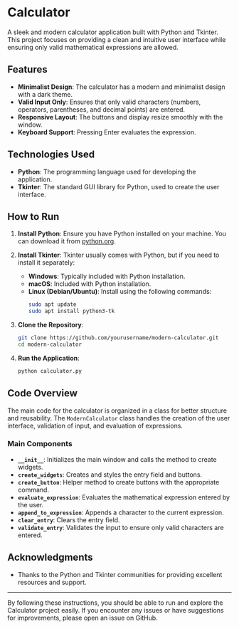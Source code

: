# Calculator

A sleek and modern calculator application built with Python and Tkinter. This project focuses on providing a clean and intuitive user interface while ensuring only valid mathematical expressions are allowed.

## Features

- **Minimalist Design**: The calculator has a modern and minimalist design with a dark theme.
- **Valid Input Only**: Ensures that only valid characters (numbers, operators, parentheses, and decimal points) are entered.
- **Responsive Layout**: The buttons and display resize smoothly with the window.
- **Keyboard Support**: Pressing Enter evaluates the expression.

## Technologies Used

- **Python**: The programming language used for developing the application.
- **Tkinter**: The standard GUI library for Python, used to create the user interface.

## How to Run

1. **Install Python**: Ensure you have Python installed on your machine. You can download it from [python.org](https://www.python.org/downloads/).

2. **Install Tkinter**: Tkinter usually comes with Python, but if you need to install it separately:
    - **Windows**: Typically included with Python installation.
    - **macOS**: Included with Python installation.
    - **Linux (Debian/Ubuntu)**: Install using the following commands:
      ```sh
      sudo apt update
      sudo apt install python3-tk
      ```

3. **Clone the Repository**:
    ```sh
    git clone https://github.com/yourusername/modern-calculator.git
    cd modern-calculator
    ```

4. **Run the Application**:
    ```sh
    python calculator.py
    ```

## Code Overview

The main code for the calculator is organized in a class for better structure and reusability. The `ModernCalculator` class handles the creation of the user interface, validation of input, and evaluation of expressions.

### Main Components

- **`__init__`**: Initializes the main window and calls the method to create widgets.
- **`create_widgets`**: Creates and styles the entry field and buttons.
- **`create_button`**: Helper method to create buttons with the appropriate command.
- **`evaluate_expression`**: Evaluates the mathematical expression entered by the user.
- **`append_to_expression`**: Appends a character to the current expression.
- **`clear_entry`**: Clears the entry field.
- **`validate_entry`**: Validates the input to ensure only valid characters are entered.

## Acknowledgments

- Thanks to the Python and Tkinter communities for providing excellent resources and support.

---

By following these instructions, you should be able to run and explore the Calculator project easily. If you encounter any issues or have suggestions for improvements, please open an issue on GitHub.
